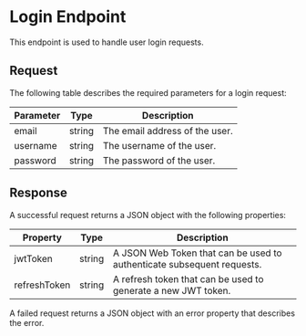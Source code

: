 # Login Endpoint

This endpoint is used to handle user login requests.

## Request

The following table describes the required parameters for a login request:

| Parameter | Type | Description |
|-----------|------|-------------|
| email | string | The email address of the user. |
| username | string | The username of the user. |
| password | string | The password of the user. |

## Response

A successful request returns a JSON object with the following properties:

| Property | Type | Description |
|----------|------|-------------|
| jwtToken | string | A JSON Web Token that can be used to authenticate subsequent requests. |
| refreshToken | string | A refresh token that can be used to generate a new JWT token. |

A failed request returns a JSON object with an error property that describes the error.